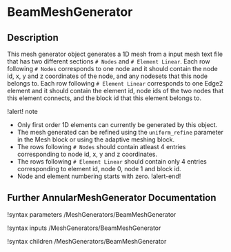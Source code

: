 # BeamMeshGenerator

## Description

This mesh generator object generates a 1D mesh from a input mesh text file that has two different sections `# Nodes` and `# Element Linear`. Each row following `# Nodes` corresponds to one node and it should contain the node id, x, y and z coordinates of the node, and any nodesets that this node belongs to. Each row following `# Element Linear` corresponds to one  Edge2 element and it should contain the element id, node ids of the two nodes that this element connects, and the block id that this element belongs to.

!alert! note
- Only first order 1D elements can currently be generated by this object.
- The mesh generated can be refined using the `uniform_refine` parameter in the Mesh block or using the adaptive meshing block.
- The rows following `# Nodes` should contain atleast 4 entries corresponding to node id, x, y and z coordinates.
- The rows following `# Element Linear` should contain only 4 entries corresponding to element id, node 0, node 1 and block id.
- Node and element numbering starts with zero.
!alert-end!

## Further AnnularMeshGenerator Documentation

!syntax parameters /MeshGenerators/BeamMeshGenerator

!syntax inputs /MeshGenerators/BeamMeshGenerator

!syntax children /MeshGenerators/BeamMeshGenerator
